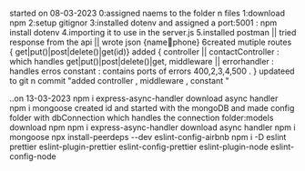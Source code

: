 started on 08-03-2023
0:assigned naems to the folder n files
1:download npm
2:setup gitignor
3:installed dotenv and assigned a port:5001 : npm install dotenv
4.importing it to use in the server.js
5.installed postman || tried response from the api || wrote json {name:email:phone}
6created mutiple routes { get|put()|post|delete()|get(id)}
added {
controller || contactController : which handles get|put()|post|delete()|get,
middleware || errorhandler : handles erros
constant : contains ports of errors 400,2,3,4,500 .
}
updateed to git n commit "added controller , middleware , constant "

..on 13-03-2023
npm i express-async-handler
download async handler
npm i mongoose
created id and started with the mongoDB and made config folder with dbConnection which handles the connection
folder:models
download npm
npm i express-async-handler
download async handler
npm i mongoose
npx install-peerdeps --dev eslint-config-airbnb
npm i -D eslint prettier eslint-plugin-prettier eslint-config-prettier eslint-plugin-node eslint-config-node
